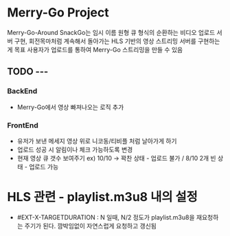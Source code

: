 # Merry-Go Project
Merry-Go-Around
SnackGo는 임시 이름
원형 큐 형식의 순환하는 비디오 업로드 서버 구현, 회전목마처럼 계속해서 돌아가는 HLS 기반의 영상 스트리밍 서버를 구현하는게 목표
사용자가 업로드를 통하여 Merry-Go 스트리밍을 만들 수 있음


## TODO ---

### BackEnd
- Merry-Go에서 영상 빠져나오는 로직 추가

### FrontEnd
- 유저가 보낸 메세지 영상 위로 니코동/티비플 처럼 날아가게 하기
- 업로드 성공 시 알림이나 체크 가능하도록 변경
- 현재 영상 큐 갯수 보여주기 ex) 10/10 -> 꽉찬 상태 - 업로드 불가 / 8/10 2개 빈 상태 - 업로드 가능


# HLS 관련 - playlist.m3u8 내의 설정
- #EXT-X-TARGETDURATION : N 일때, N/2 정도가 playlist.m3u8을 재요청하는 주기가 된다. 깜박임없이 자연스럽게 요청하고 갱신됨
